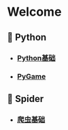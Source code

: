 # Welcome

## :jack_o_lantern: Python

- ### [Python基础][python]
- ### [PyGame]

## :ghost: Spider

- ### [爬虫基础][Spider]
[python]:./python/readme.md
[Spider]:./爬虫/readme.md
[PyGame]:./PyGame/readme.md
